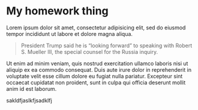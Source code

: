 # My homework thing


Lorem ipsum dolor sit amet, consectetur adipisicing elit, sed do eiusmod
tempor incididunt ut labore et dolore magna aliqua. 


> President Trump said he is “looking forward” to speaking with Robert S. Mueller III, the special counsel for the Russia inquiry.


Ut enim ad minim veniam,
quis nostrud exercitation ullamco laboris nisi ut aliquip ex ea commodo
consequat. Duis aute irure dolor in reprehenderit in voluptate velit esse
cillum dolore eu fugiat nulla pariatur. Excepteur sint occaecat cupidatat non
proident, sunt in culpa qui officia deserunt mollit anim id est laborum.



sakldfjaslkfjsadklfj

